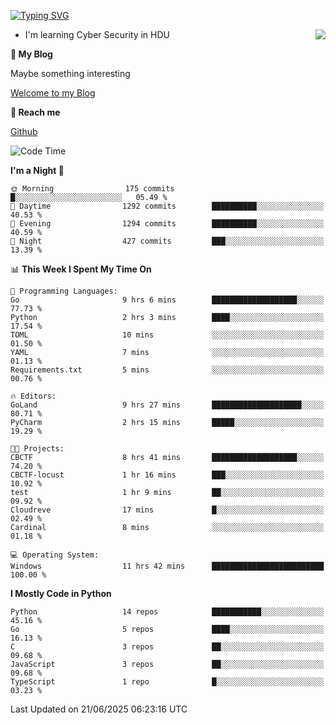 [![Typing SVG](https://readme-typing-svg.herokuapp.com?font=Fira+Code&pause=1000&random=false&width=450&height=60&lines=Hello+%F0%9F%91%8B%F0%9F%8F%BB;I'm+JBNRZ)](https://git.io/typing-svg)

<a href="#">
  <img align="right" src="https://github-readme-stats.vercel.app/api?username=JBNRZ&show_icons=true&bg_color=15,f2f7fd,E0EAFC" />
</a>

- I'm learning Cyber Security in HDU

 **🌱 My Blog**

Maybe something interesting

[Welcome to my Blog](https://jbnrz.com.cn/)

 **💬 Reach me** 

[Github](https://github.com/JBNRZ)


<!--START_SECTION:waka-->
![Code Time](http://img.shields.io/badge/Code%20Time-1%2C282%20hrs%2036%20mins-blue)

**I'm a Night 🦉** 

```text
🌞 Morning                175 commits         █░░░░░░░░░░░░░░░░░░░░░░░░   05.49 % 
🌆 Daytime                1292 commits        ██████████░░░░░░░░░░░░░░░   40.53 % 
🌃 Evening                1294 commits        ██████████░░░░░░░░░░░░░░░   40.59 % 
🌙 Night                  427 commits         ███░░░░░░░░░░░░░░░░░░░░░░   13.39 % 
```


📊 **This Week I Spent My Time On** 

```text
💬 Programming Languages: 
Go                       9 hrs 6 mins        ███████████████████░░░░░░   77.73 % 
Python                   2 hrs 3 mins        ████░░░░░░░░░░░░░░░░░░░░░   17.54 % 
TOML                     10 mins             ░░░░░░░░░░░░░░░░░░░░░░░░░   01.50 % 
YAML                     7 mins              ░░░░░░░░░░░░░░░░░░░░░░░░░   01.13 % 
Requirements.txt         5 mins              ░░░░░░░░░░░░░░░░░░░░░░░░░   00.76 % 

🔥 Editors: 
GoLand                   9 hrs 27 mins       ████████████████████░░░░░   80.71 % 
PyCharm                  2 hrs 15 mins       █████░░░░░░░░░░░░░░░░░░░░   19.29 % 

🐱‍💻 Projects: 
CBCTF                    8 hrs 41 mins       ███████████████████░░░░░░   74.20 % 
CBCTF-locust             1 hr 16 mins        ███░░░░░░░░░░░░░░░░░░░░░░   10.92 % 
test                     1 hr 9 mins         ██░░░░░░░░░░░░░░░░░░░░░░░   09.92 % 
Cloudreve                17 mins             █░░░░░░░░░░░░░░░░░░░░░░░░   02.49 % 
Cardinal                 8 mins              ░░░░░░░░░░░░░░░░░░░░░░░░░   01.18 % 

💻 Operating System: 
Windows                  11 hrs 42 mins      █████████████████████████   100.00 % 
```

**I Mostly Code in Python** 

```text
Python                   14 repos            ███████████░░░░░░░░░░░░░░   45.16 % 
Go                       5 repos             ████░░░░░░░░░░░░░░░░░░░░░   16.13 % 
C                        3 repos             ██░░░░░░░░░░░░░░░░░░░░░░░   09.68 % 
JavaScript               3 repos             ██░░░░░░░░░░░░░░░░░░░░░░░   09.68 % 
TypeScript               1 repo              █░░░░░░░░░░░░░░░░░░░░░░░░   03.23 % 
```




 Last Updated on 21/06/2025 06:23:16 UTC
<!--END_SECTION:waka-->
